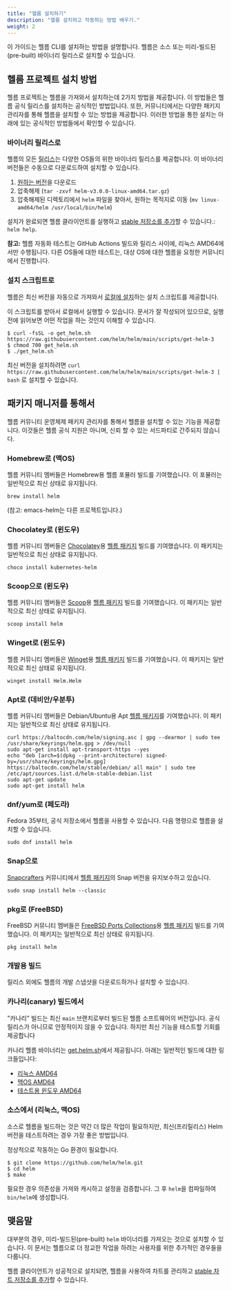 ```yaml
---
title: "헬름 설치하기"
description: "헬름 설치하고 작동하는 방법 배우기."
weight: 2
---
```


이 가이드는 헬름 CLI를 설치하는 방법을 설명합니다.
헬름은 소스 또는 미리-빌드된(pre-built)
바이너리 릴리스로 설치할 수 있습니다.

## 헬름 프로젝트 설치 방법

헬름 프로젝트는 헬름을 가져와서 설치하는데 2가지 방법을 제공합니다.
이 방법들은 헬름 공식 릴리스를 설치하는 공식적인 방법입니다.
또한, 커뮤니티에서는 다양한 패키지 관리자를 통해 헬름을 설치할 수 있는 방법을 제공합니다. 이러한 방법을 통한 설치는 아래에 있는 공식적인 방법들에서 확인할 수 있습니다.

### 바이너리 릴리스로

헬름의 모든 [릴리스](https://github.com/helm/helm/releases)는
다양한 OS들의 위한 바이너리 릴리스를 제공합니다.
이 바이너리 버전들은 수동으로 다운로드하여 설치할 수 있습니다.

1. [원하는 버전](https://github.com/helm/helm/releases)을 다운로드
2. 압축해제 (`tar -zxvf helm-v3.0.0-linux-amd64.tar.gz`)
3. 압축해제된 디렉토리에서 `helm` 파일을 찾아서, 원하는 목적지로 이동
   (`mv linux-amd64/helm /usr/local/bin/helm`)

설치가 완료되면 헬름 클라이언트를 실행하고 [stable 저장소를
추가](https://helm.sh/docs/intro/quickstart/#initialize-a-helm-chart-repository)할 수 있습니다.:
`helm help`.

**참고:** 헬름 자동화 테스트는 GitHub Actions 빌드와 릴리스 사이에, 리눅스 AMD64에서만 수행됩니다. 다른 OS들에 대한 테스트는, 대상 OS에 대한 헬름을 요청한 커뮤니티에서 진행합니다.

### 설치 스크립트로

헬름은 최신 버전을 자동으로 가져와서 [로컬에 설치](https://raw.githubusercontent.com/helm/helm/main/scripts/get-helm-3)하는 설치 스크립트를 제공합니다.

이 스크립트를 받아서 로컬에서 실행할 수 있습니다.
문서가 잘 작성되어 있으므로, 실행 전에 읽어보면 어떤 작업을 하는 것인지 이해할 수 있습니다.

```console
$ curl -fsSL -o get_helm.sh https://raw.githubusercontent.com/helm/helm/main/scripts/get-helm-3
$ chmod 700 get_helm.sh
$ ./get_helm.sh
```

최신 버전을 설치하려면 `curl
https://raw.githubusercontent.com/helm/helm/main/scripts/get-helm-3 | bash`
로 설치할 수 있습니다.

## 패키지 매니저를 통해서

헬름 커뮤니티 운영체제 패키지 관리자를 통해서 헬름을 설치할 수 있는 기능을 제공합니다.
이것들은 헬름 공식 지원은 아니며, 신뢰 할 수 있는 서드파티로 간주되지 않습니다.

### Homebrew로 (맥OS)

헬름 커뮤니티 멤버들은 Homebrew용 헬름 포뮬러 빌드를 기여했습니다.
이 포뮬러는 일반적으로 최신 상태로 유지됩니다.

```console
brew install helm
```

(참고: emacs-helm는 다른 프로젝트입니다.)

### Chocolatey로 (윈도우)

헬름 커뮤니티 멤버들은 [Chocolatey](https://chocolatey.org/)용
[헬름 패키지](https://chocolatey.org/packages/kubernetes-helm) 빌드를 기여했습니다.
이 패키지는 일반적으로 최신 상태로 유지됩니다.

```console
choco install kubernetes-helm
```

### Scoop으로 (윈도우)

헬름 커뮤니티 멤버들은 [Scoop](https://scoop.sh)용
[헬름 패키지](https://github.com/ScoopInstaller/Main/blob/master/bucket/helm.json) 빌드를 기여했습니다. 이 패키지는 일반적으로 최신 상태로 유지됩니다.

```console
scoop install helm
```

### Winget로 (윈도우)

헬름 커뮤니티 멤버들은 [Winget](https://learn.microsoft.com/en-us/windows/package-manager/)용
[헬름 패키지](https://github.com/microsoft/winget-pkgs/tree/master/manifests/h/Helm/Helm) 빌드를 기여했습니다.
이 패키지는 일반적으로 최신 상태로 유지됩니다.

```console
winget install Helm.Helm
```

### Apt로 (데비안/우분투)

헬름 커뮤니티 멤버들은 Debian/Ubuntu용 Apt [헬름 패키지](https://helm.baltorepo.com/stable/debian/)를 기여했습니다. 이 패키지는 일반적으로 최신 상태로 유지됩니다.

```console
curl https://baltocdn.com/helm/signing.asc | gpg --dearmor | sudo tee /usr/share/keyrings/helm.gpg > /dev/null
sudo apt-get install apt-transport-https --yes
echo "deb [arch=$(dpkg --print-architecture) signed-by=/usr/share/keyrings/helm.gpg] https://baltocdn.com/helm/stable/debian/ all main" | sudo tee /etc/apt/sources.list.d/helm-stable-debian.list
sudo apt-get update
sudo apt-get install helm
```

### dnf/yum로 (페도라)

Fedora 35부터, 공식 저장소에서 헬름을 사용할 수 있습니다.
다음 명령으로 헬름을 설치할 수 있습니다.

```console
sudo dnf install helm
```

### Snap으로

[Snapcrafters](https://github.com/snapcrafters) 커뮤니티에서
[헬름 패키지](https://snapcraft.io/helm)의 Snap 버전을 유지보수하고 있습니다.

```console
sudo snap install helm --classic
```

### pkg로 (FreeBSD)

FreeBSD 커뮤니티 멤버들은 [FreeBSD Ports Collections](https://man.freebsd.org/ports)용
[헬름 패키지](https://www.freshports.org/sysutils/helm)
빌드를 기여했습니다. 이 패키지는 일반적으로 최신 상태로 유지됩니다.

```console
pkg install helm
```

### 개발용 빌드

릴리스 외에도 헬름의 개발 스냅샷을 다운로드하거나 설치할 수 있습니다.

### 카나리(canary) 빌드에서

"카나리" 빌드는 최신 `main` 브랜치로부터 빌드된 헬름 소프트웨어의 버전입니다.
공식 릴리스가 아니므로 안정적이지 않을 수 있습니다. 하지만 최신 기능을 테스트할 기회를 제공합니다

카나리 헬름 바이너리는 [get.helm.sh](https://get.helm.sh)에서 제공됩니다.
아래는 일반적인 빌드에 대한 링크들입니다:

- [리눅스 AMD64](https://get.helm.sh/helm-canary-linux-amd64.tar.gz)
- [맥OS AMD64](https://get.helm.sh/helm-canary-darwin-amd64.tar.gz)
- [테스트용 윈도우
  AMD64](https://get.helm.sh/helm-canary-windows-amd64.zip)

### 소스에서 (리눅스, 맥OS)

소스로 헬름을 빌드하는 것은 약간 더 많은 작업이 필요하지만, 최신(프리릴리스) Helm 버전을 테스트하려는 경우 가장 좋은 방법입니다.

정상적으로 작동하는 Go 환경이 필요합니다.

```console
$ git clone https://github.com/helm/helm.git
$ cd helm
$ make
```

필요한 경우 의존성을 가져와 캐시하고 설정을 검증합니다.
그 후 `helm`을 컴파일하여 `bin/helm`에 생성합니다.

## 맺음말

대부분의 경우, 미리-빌드된(pre-built) `helm` 바이너리를 가져오는 것으로 설치할 수 있습니다.
이 문서는 헬름으로 더 정교한 작업을 하려는 사용자를 위한 추가적인 경우들을 다룹니다.

헬름 클라이언트가 성공적으로 설치되면, 헬름을 사용하여 차트를 관리하고
[stable 차트 저장소를 추가](https://helm.sh/docs/intro/quickstart/#initialize-a-helm-chart-repository)할 수 있습니다.
